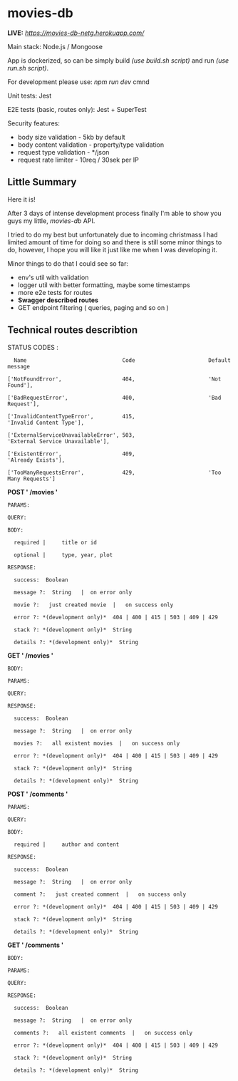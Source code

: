 # movies-db

**LIVE:** *https://movies-db-netg.herokuapp.com/*

Main stack: Node.js / Mongoose




App is dockerized, so can be simply build *(use build.sh script)* and run *(use run.sh script)*.

For development please use: *npm run dev* cmnd




Unit tests: Jest

E2E tests (basic, routes only): Jest + SuperTest



Security features:
  - body size validation - 5kb by default
  - body content validation - property/type validation
  - request type validation - */json
  - request rate limiter -  10req / 30sek per IP




## Little Summary

Here it is! 

After 3 days of intense development process finally I'm able to show you guys my little, *movies-db* API.

I tried to do my best but unfortunately due to incoming christmass I had limited amount of time for doing so and there is still some minor things to do, however, I hope you will like it just like me when I was developing it. 

Minor things to do that I could see so far:
 - env's util with validation
 - logger util with better formatting, maybe some timestamps
 - more e2e tests for routes
 - **Swagger described routes**
 - GET endpoint filtering ( queries, paging and so on )
 
 
 ## Technical routes describtion
 
 STATUS CODES : 
 
      Name                              Code                       Default message
      
    ['NotFoundError',                   404,                       'Not Found'],
    
    ['BadRequestError',                 400,                       'Bad Request'],
    
    ['InvalidContentTypeError',         415,                       'Invalid Content Type'],
    
    ['ExternalServiceUnavailableError', 503,                       'External Service Unavailable'],
    
    ['ExistentError',                   409,                       'Already Exists'],
    
    ['TooManyRequestsError',            429,                       'Too Many Requests']
    
 
**POST   ' /movies '**
 
    PARAMS:
    
    QUERY:
    
    BODY:
    
      required |     title or id
      
      optional |     type, year, plot
      
    RESPONSE:
    
      success:  Boolean
      
      message ?:  String   |  on error only
                  
      movie ?:   just created movie  |   on success only
      
      error ?: *(development only)*  404 | 400 | 415 | 503 | 409 | 429
      
      stack ?: *(development only)*  String
      
      details ?: *(development only)*  String
      
**GET    ' /movies '**

    BODY:
    
    PARAMS: 
    
    QUERY:
    
    RESPONSE:
    
      success:  Boolean
      
      message ?:  String   |  on error only
                  
      movies ?:   all existent movies  |   on success only
      
      error ?: *(development only)*  404 | 400 | 415 | 503 | 409 | 429
      
      stack ?: *(development only)*  String
      
      details ?: *(development only)*  String
    
    

**POST   ' /comments '**
 
    PARAMS:
    
    QUERY:
 
    BODY:
    
      required |     author and content
            
    RESPONSE:
    
      success:  Boolean
      
      message ?:  String   |  on error only
                  
      comment ?:   just created comment  |   on success only
      
      error ?: *(development only)*  404 | 400 | 415 | 503 | 409 | 429
      
      stack ?: *(development only)*  String
      
      details ?: *(development only)*  String
      
      
**GET    ' /comments '**

    BODY:
    
    PARAMS: 
    
    QUERY:
    
    RESPONSE:
    
      success:  Boolean
      
      message ?:  String   |  on error only
                  
      comments ?:   all existent comments  |   on success only
      
      error ?: *(development only)*  404 | 400 | 415 | 503 | 409 | 429
      
      stack ?: *(development only)*  String
      
      details ?: *(development only)*  String
      
